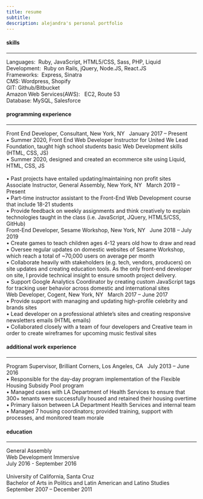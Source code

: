 ```yaml
---
title: resume
subtitle:
description: alejandra's personal portfolio
---
```


<h4 class= "section-title">skills</h4>
<hr class="resume-divider">
<div class="skills-set">
Languages: &nbsp;Ruby, JavaScript, HTML5/CSS, Sass, PHP, Liquid
<br>
Development: &nbsp;Ruby on Rails, jQuery, Node.JS, React.JS
<br>
Frameworks:&nbsp; Express, Sinatra
<br>
CMS: Wordpress, Shopify
<br>
GIT: Github/Bitbucket 
<br>
Amazon Web Services(AWS): &nbsp; EC2, Route 53
<br>
Database:&nbsp;MySQL, Salesforce

 </div>

<h4 class= "section-title"> programming experience </h4>
<hr class="resume-divider">
<div class="title-pos freelance">
<span class="position">Front End Developer</span>,<span class="company-year"> Consultant, New York, NY </span> &nbsp; January 2017 – Present
  </div>
  <div class="job-details general">
&#8226; Summer 2020, Front End Web Developer Instructor for United We Lead Foundation, taught high school students basic Web Development skills
(HTML, CSS, JS)
<br>
&#8226; Summer 2020, designed and created an ecommerce site using Liquid, HTML, CSS, JS
<br>
<br>
&#8226; Past projects have entailed updating/maintaining non profit sites
<br>
</div>

<div class="title-pos">
<span class="position">Associate Instructor</span>,<span class="company-year"> General Assembly, New York, NY </span> &nbsp; March 2019 – Present
  </div>
  <div class="job-details general">
&#8226; Part-time instructor assistant to the Front-End Web Development course that include 18-21 students
<br>
&#8226; Provide feedback on weekly assignments and think creatively to explain technologies taught in the class (i.e. JavaScript, JQuery, HTML5/CSS, GitHub)
<br>
</div>
<div class="title-pos sesame">
  <span class="position">Front-End Developer</span>,<span class="company-year">  Sesame Workshop, New York, NY </span>  &nbsp;	     June 2018 – July 2019
  </div>
  <div class="job-details">
&#8226; Create games to teach children ages 4-12 years old how to draw and read

<br>
&#8226; Oversee regular updates on domestic websites of Sesame Workshop, which reach a total of ~70,000 users on average per month

<br>
&#8226; Collaborate heavily with stakeholders (e.g. tech, vendors, producers) on site updates and creating education tools. As the only front-end developer on site, I provide technical insight to ensure smooth project delivery.

<br>
&#8226; Support Google Analytics Coordinator by creating custom JavaScript tags for tracking user behavior across domestic and international sites

  </div>

<div class="title-pos cogent">
<span class="position">Web Developer</span>,<span class="company-year">  Cogent, New York, NY </span>   &nbsp;	     March 2017 – June 2017
</div>
<div class="job-details">
&#8226; Provide support with managing and updating high-profile celebrity and brands sites

<br>
&#8226; Lead developer on a professional athlete’s sites and creating responsive newsletters emails (HTML emails)
<br>
&#8226; Collaborated closely with a team of four developers and Creative team in order to create wireframes for upcoming music festival sites
</div>

<h4 class= "section-title"> additional work experience </h4>
<hr class="resume-divider">
<div class="title-pos brilliant">
<span class="position">Program Supervisor</span>,<span class="company-year">  Brilliant Corners, Los Angeles, CA </span>  &nbsp;	July 2013 – June 2016
</div>
<div class="job-details">
&#8226; Responsible for the day-day program implementation of the Flexible Housing Subsidy Pool program
<br>
&#8226; Managed cases with LA Department of Health Services to ensure that 300+ tenants were successfully housed and retained their housing overtime
<br>
&#8226; Primary liaison between LA Department Health Services and internal team
<br>
&#8226; Managed 7 housing coordinators; provided training, support with processes, and monitored team morale

</div>

<h4 class= "section-title">education</h4>

<hr class="resume-divider">
<div class="edu-tails">
General Assembly 
<br class="space">	
Web Development Immersive   
<br class="space">	
July 2016 - September 2016 
<br>
<br>
University of California, Santa Cruz
<br class="space">		   
Bachelor of Arts in Politics and Latin American and Latino Studies  
<br class="space">	
 September 2007 – December 2011 
</div>
